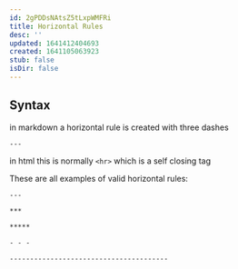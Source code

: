```yaml
---
id: 2gPDDsNAtsZ5tLxpWMFRi
title: Horizontal Rules
desc: ''
updated: 1641412404693
created: 1641105063923
stub: false
isDir: false
---
```


## Syntax

in markdown a horizontal rule is created with three dashes

`---`

in html this is normally `<hr>` which is a self closing tag

These are all examples of valid horizontal rules:

```
---

***

*****

- - -

---------------------------------------
```
